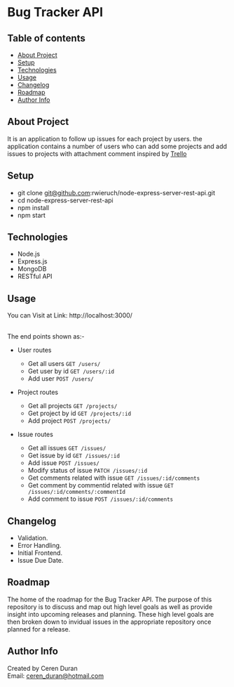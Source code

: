 # Bug Tracker API

## Table of contents

- [About Project](#about-project)
- [Setup](#setup)
- [Technologies](#technologies)
- [Usage](#usage)
- [Changelog](#changelog)
- [Roadmap](#roadmap)
- [Author Info](#author-info)

## About Project

It is an application to follow up issues for each project by users. the application contains a number of users who can add some projects and add issues to projects with attachment comment inspired by [Trello](https://trello.com/)

## Setup

- git clone git@github.com:rwieruch/node-express-server-rest-api.git
- cd node-express-server-rest-api
- npm install
- npm start

## Technologies

- Node.js
- Express.js
- MongoDB
- RESTful API

## Usage

You can Visit at Link: http://localhost:3000/ <br /><br />

The end points shown as:-

- User routes

  - Get all users `GET /users/`
  - Get user by id `GET /users/:id`
  - Add user `POST /users/`

- Project routes
  - Get all projects `GET /projects/`
  - Get project by id `GET /projects/:id`
  - Add project `POST /projects/`
- Issue routes
  - Get all issues `GET /issues/`
  - Get issue by id `GET /issues/:id`
  - Add issue `POST /issues/`
  - Modify status of issue `PATCH /issues/:id`
  - Get comments related with issue `GET /issues/:id/comments`
  - Get comment by commentid related with issue `GET /issues/:id/comments/:commentId`
  - Add comment to issue `POST /issues/:id/comments`

## Changelog

- Validation.
- Error Handling.
- Initial Frontend.
- Issue Due Date.

## Roadmap

The home of the roadmap for the Bug Tracker API. The purpose of this repository is to discuss and map out high level goals as well as provide insight into upcoming releases and planning. These high level goals are then broken down to invidual issues in the appropriate repository once planned for a release.

## Author Info

Created by Ceren Duran <br />
Email: ceren_duran@hotmail.com
